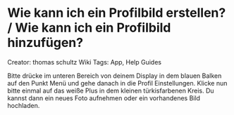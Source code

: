 # Wie kann ich ein Profilbild erstellen? / Wie kann ich ein Profilbild hinzufügen?

Creator: thomas schultz
Wiki Tags: App, Help Guides

Bitte drücke im unteren Bereich von deinem Display in dem blauen Balken auf den Punkt Menü und gehe danach in die Profil Einstellungen. Klicke nun bitte  einmal auf das weiße Plus in dem kleinen türkisfarbenen Kreis. Du kannst dann ein neues Foto aufnehmen oder ein vorhandenes Bild hochladen.